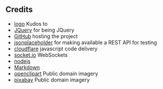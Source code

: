 ## Credits
  - [logo](//openclipart.org/detail/194568/html5)
Kudos to
  - [JQuery](//jquery.com/) for being JQuery
  - [GitHub](//github.com/) hosting the project
  - [jsonplaceholder](//jsonplaceholder.typicode.com/) for making available a REST API for testing
  - [cloudflare](//www.cloudflare.com/) javascript code delivery
  - [socket.io](//socket.io/) WebSockets
  - [nodejs](//nodejs.com)
  - [Markdown](//daringfireball.net/projects/markdown/)
  - [openclipart](//openclipart.org/) Public domain imagery
  - [pixabay](//en.wikipedia.org/wiki/Pixabay) 	Public domain imagery
  